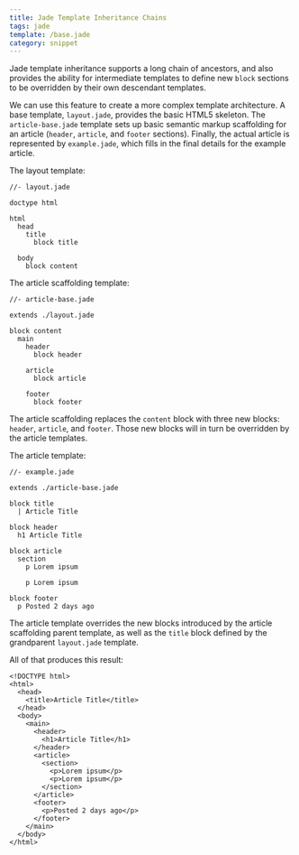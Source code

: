 ```yaml
---
title: Jade Template Inheritance Chains
tags: jade
template: /base.jade
category: snippet
---
```


Jade template inheritance supports a long chain of ancestors, and also provides the ability for intermediate templates to define new `block` sections to be overridden by their own descendant templates.

We can use this feature to create a more complex template architecture. A base template, `layout.jade`, provides the basic HTML5 skeleton. The `article-base.jade` template sets up basic semantic markup scaffolding for an article (`header`, `article`, and `footer` sections). Finally, the actual article is represented by `example.jade`, which fills in the final details for the example article.

The layout template:

```
//- layout.jade

doctype html

html
  head
    title
      block title

  body
    block content
```

The article scaffolding template:

```
//- article-base.jade

extends ./layout.jade

block content
  main
    header
      block header

    article
      block article

    footer
      block footer
```

The article scaffolding replaces the `content` block with three new blocks: `header`, `article`, and `footer`. Those new blocks will in turn be overridden by the article templates.

The article template:

```
//- example.jade

extends ./article-base.jade

block title
  | Article Title

block header
  h1 Article Title

block article
  section
    p Lorem ipsum

    p Lorem ipsum

block footer
  p Posted 2 days ago
```

The article template overrides the new blocks introduced by the article scaffolding parent template, as well as the `title` block defined by the grandparent `layout.jade` template.

All of that produces this result:

```
<!DOCTYPE html>
<html>
  <head>
    <title>Article Title</title>
  </head>
  <body>
    <main>
      <header>
        <h1>Article Title</h1>
      </header>
      <article>
        <section>
          <p>Lorem ipsum</p>
          <p>Lorem ipsum</p>
        </section>
      </article>
      <footer>
        <p>Posted 2 days ago</p>
      </footer>
    </main>
  </body>
</html>
```
